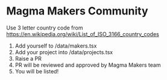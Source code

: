 # Magma Makers Community

Use 3 letter country code from https://en.wikipedia.org/wiki/List_of_ISO_3166_country_codes

1. Add yourself to /data/makers.tsx
2. Add your project into /data/projects.tsx
3. Raise a PR
4. PR will be reviewed and approved by Magma Makers team
5. You will be listed!
